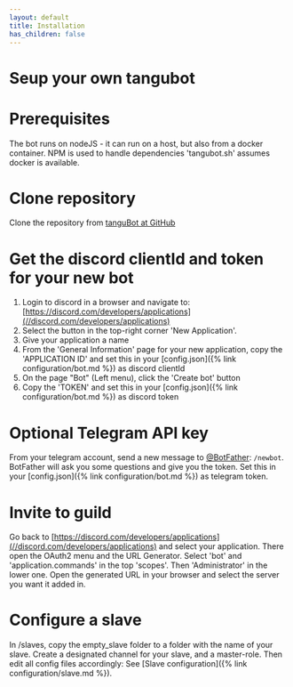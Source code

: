```yaml
---
layout: default
title: Installation 
has_children: false 
---
```


# Seup your own tangubot

# Prerequisites
The bot runs on nodeJS - it can run on a host, but also from a docker container.
NPM is used to handle dependencies
'tangubot.sh' assumes docker is available.

# Clone repository
Clone the repository from [tanguBot at GitHub](//github.com/tangula-t/tanguBot)

# Get the discord clientId and token for your new bot

1. Login to discord in a browser and navigate to: [https://discord.com/developers/applications](//discord.com/developers/applications)
2. Select the button in the top-right corner 'New Application'.
3. Give your application a name
4. From the 'General Information' page for your new application, copy the 'APPLICATION ID' and set this in your [config.json]({% link configuration/bot.md %}) as discord clientId
5. On the page "Bot" (Left menu), click the 'Create bot' button
6. Copy the 'TOKEN' and set this in your [config.json]({% link configuration/bot.md %}) as discord token

# Optional Telegram API key

From your telegram account, send a new message to [@BotFather](//t.me/BotFather): `/newbot`. BotFather will ask you some questions and give you the token. Set this in your [config.json]({% link configuration/bot.md %}) as telegram token.

# Invite to guild

Go back to [https://discord.com/developers/applications](//discord.com/developers/applications) and select your application. There open the OAuth2 menu and the URL Generator.
Select 'bot' and 'application.commands' in the top 'scopes'. Then 'Administrator' in the lower one. Open the generated URL in your browser and select the server you want it added in.

# Configure a slave

In /slaves, copy the empty_slave folder to a folder with the name of your slave. Create a designated channel for your slave, and a master-role. 
Then edit all config files accordingly: See [Slave configuration]({% link configuration/slave.md %}). 
